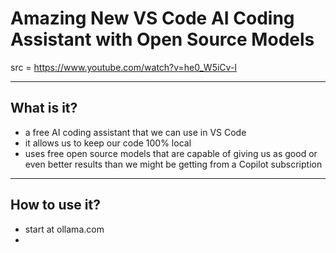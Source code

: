 # Amazing New VS Code AI Coding Assistant with Open Source Models

src = https://www.youtube.com/watch?v=he0_W5iCv-I

---

## What is it?

- a free AI coding assistant that we can use in VS Code
- it allows us to keep our code 100% local
- uses free open source models that are capable of giving us as good or even better results than we might be getting from a Copilot subscription

---

## How to use it?

- start at ollama.com 
- 
